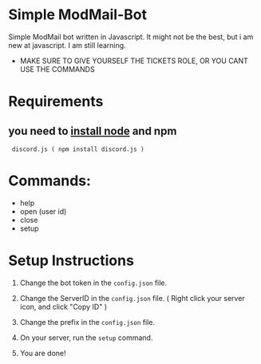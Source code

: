 # Simple ModMail-Bot

Simple ModMail bot written in Javascript.
It might not be the best, but i am new at javascript. I am still learning.

* MAKE SURE TO GIVE YOURSELF THE TICKETS ROLE, OR YOU CANT USE THE COMMANDS


# Requirements



## you need to [install node] and npm

```
 discord.js ( npm install discord.js )
```

# Commands:



- help
- open (user id)
- close
- setup 


# Setup Instructions



1. Change the bot token in the ```config.json``` file.

2. Change the ServerID in the ```config.json``` file. ( Right click your server icon, and click "Copy ID" )

3. Change the prefix in the ```config.json``` file.

4. On your server, run the ```setup``` command. 

5. You are done!


[install node]: https://nodejs.org/en/
